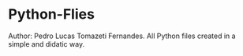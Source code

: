 # Python-Flies
Author: Pedro Lucas Tomazeti Fernandes.
All Python files created in a simple and didatic way.
